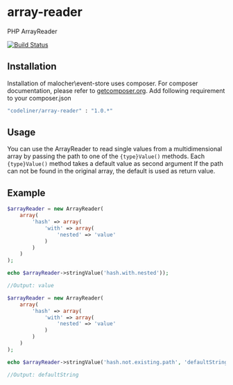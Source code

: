 array-reader
============

PHP ArrayReader

[![Build Status](https://travis-ci.org/codeliner/array-reader.png?branch=master)](https://travis-ci.org/codeliner/array-reader)


## Installation

Installation of malocher\event-store uses composer. For composer documentation, please refer to
[getcomposer.org](http://getcomposer.org/).
Add following requirement to your composer.json

```sh
"codeliner/array-reader" : "1.0.*"
```

## Usage

You can use the ArrayReader to read single values from a multidimensional array by passing the path to one
of the `{type}Value()` methods. Each `{type}Value()` method takes a default value as second argument If the path can
not be found in the original array, the default is used as return value.

## Example

```php
$arrayReader = new ArrayReader(
    array(
        'hash' => array(
            'with' => array(
                'nested' => 'value'
            )
        )
    )
);

echo $arrayReader->stringValue('hash.with.nested'));

//Output: value

$arrayReader = new ArrayReader(
    array(
        'hash' => array(
            'with' => array(
                'nested' => 'value'
            )
        )
    )
);

echo $arrayReader->stringValue('hash.not.existing.path', 'defaultString'));

//Output: defaultString
```


